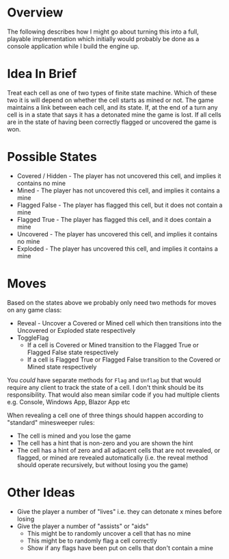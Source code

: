 # Overview

The following describes how I might go about turning this into a full, playable implementation which initially would probably be done as a console application while I build the engine up.

# Idea In Brief

Treat each cell as one of two types of finite state machine. Which of these two it is will depend on whether the cell starts as mined or not. The game maintains a link between each cell, and its state. If, at the end of a turn any cell is in a state that says it has a detonated mine the game is lost. If all cells are in the state of having been correctly flagged or uncovered the game is won.

# Possible States

* Covered / Hidden - The player has not uncovered this cell, and implies it contains no mine
* Mined - The player has not uncovered this cell, and implies it contains a mine
* Flagged False - The player has flagged this cell, but it does not contain a mine
* Flagged True - The player has flagged this cell, and it does contain a mine
* Uncovered - The player has uncovered this cell, and implies it contains no mine
* Exploded - The player has uncovered this cell, and implies it contains a mine

# Moves

Based on the states above we probably only need two methods for moves on any game class:

* Reveal - Uncover a Covered or Mined cell which then transitions into the Uncovered or Exploded state respectively
* ToggleFlag
  * If a cell is Covered or Mined transition to the Flagged True or Flagged False state respectively
  * If a cell is Flagged True or Flagged False transition to the Covered or Mined state respectively

You _could_ have separate methods for `Flag` and `Unflag` but that would require any client to track the state of a cell. I don't think should be its responsibility. That would also mean similar code if you had multiple clients e.g. Console, Windows App, Blazor App etc

When revealing a cell one of three things should happen according to "standard" minesweeper rules:

* The cell is mined and you lose the game
* The cell has a hint that is non-zero and you are shown the hint
* The cell has a hint of zero and all adjacent cells that are not revealed, or flagged, or mined are revealed automatically (i.e. the reveal method should operate recursively, but without losing you the game)

# Other Ideas

* Give the player a number of "lives" i.e. they can detonate x mines before losing
* Give the player a number of "assists" or "aids"
  * This might be to randomly uncover a cell that has no mine
  * This might be to randomly flag a cell correctly
  * Show if any flags have been put on cells that don't contain a mine